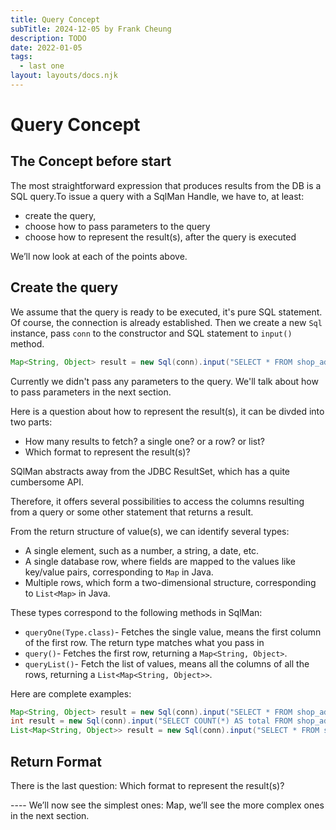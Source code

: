 ```yaml
---
title: Query Concept
subTitle: 2024-12-05 by Frank Cheung
description: TODO
date: 2022-01-05
tags:
  - last one
layout: layouts/docs.njk
---
```

# Query Concept
## The Concept before start

The most straightforward expression that produces results from the DB is a SQL query.To issue a query with a SqlMan Handle, we have to, at least:

- create the query, 
- choose how to pass parameters to the query
- choose how to represent the result(s), after the query is executed

We’ll now look at each of the points above.

## Create the query
We assume that the query is ready to be executed, it's pure SQL statement. Of course, the connection is already established. Then we create a new `Sql` instance, pass `conn` to the constructor and SQL statement to `input()` method.

```java
Map<String, Object> result = new Sql(conn).input("SELECT * FROM shop_address").query(); // fetch the first one
```

Currently we didn't pass any parameters to the query. We'll talk about how to pass parameters in the next section.

Here is a question about how to represent the result(s), it can be divded into two parts: 

- How many results to fetch? a single one? or a row? or list?
- Which format to represent the result(s)?

SQlMan abstracts away from the JDBC ResultSet, which has a quite cumbersome API.

Therefore, it offers several possibilities to access the columns resulting from a query or some other statement that returns a result. 

From the return structure of value(s), we can identify several types:

- A single element, such as a number, a string, a date, etc.
- A single database row, where fields are mapped to the values like key/value pairs, corresponding to `Map` in Java.
- Multiple rows, which form a two-dimensional structure, corresponding to `List<Map>` in Java.

These types correspond to the following methods in SqlMan:


- `queryOne(Type.class)`- Fetches the single value, means the first column of the first row. The return type matches what you pass in
- `query()`- Fetches the first row, returning a `Map<String, Object>`.
- `queryList()`- Fetch the list of values, means all the columns of all the rows, returning a `List<Map<String, Object>>`.

Here are complete examples:

```java
Map<String, Object> result = new Sql(conn).input("SELECT * FROM shop_address").query(); // fetch the first one
int result = new Sql(conn).input("SELECT COUNT(*) AS total FROM shop_address").queryOne(int.class); // fetch the first one
List<Map<String, Object>> result = new Sql(conn).input("SELECT * FROM shop_address").queryList();
```
## Return Format
There is the last question: Which format to represent the result(s)?

---- We’ll now see the simplest ones: Map, we’ll see the more complex ones in the next section.